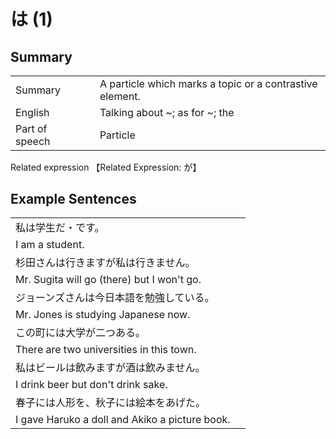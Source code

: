 # は (1)

## Summary

<table><tr>   <td>Summary<td>   <td>A particle which marks a topic or a contrastive element.</td><tr><tr>   <td>English<td>   <td>Talking about ~; as for ~; the</td><tr><tr>   <td>Part of speech<td>   <td>Particle</td><tr></table><tr>   <td>Related expression<td>   <td>【Related Expression: が】</td><tr></table></table>

## Example Sentences

<table><tr><td>私は学生だ・です。<td><tr><tr><td>I am a student.<td><tr><tr><td>杉田さんは行きますが私は行きません。<td><tr><tr><td>Mr. Sugita will go (there) but I won't go.<td><tr><tr><td>ジョーンズさんは今日本語を勉強している。<td><tr><tr><td>Mr. Jones is studying Japanese now.<td><tr><tr><td>この町には大学が二つある。<td><tr><tr><td>There are two universities in this town.<td><tr><tr><td>私はビールは飲みますが酒は飲みません。<td><tr><tr><td>I drink beer but don't drink sake.<td><tr><tr><td>春子には人形を、秋子には絵本をあげた。<td><tr><tr><td>I gave Haruko a doll and Akiko a picture book.<td><tr></table>

